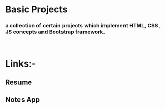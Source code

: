 <h1>Basic Projects</h1>
<h3>a collection of certain projects which implement HTML, CSS , JS concepts and Bootstrap framework.</h3><br/>

<h1>Links:- </h1>
<h2><a href="https://awesome-situ.netlify.app/" style="text-decoration:none;">Resume<a></h2>
<h2><a href="https://situ-notes.netlify.app/" style="text-decoration:none;">Notes App<a></h2>


